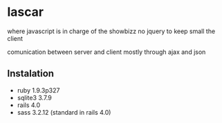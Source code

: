 lascar
=========

where javascript is in charge of the showbizz
no jquery to keep small the client

comunication between server and client mostly through ajax and json

Instalation
-----------

* ruby 1.9.3p327
* sqlite3 3.7.9
* rails 4.0
* sass 3.2.12 (standard in rails 4.0)
